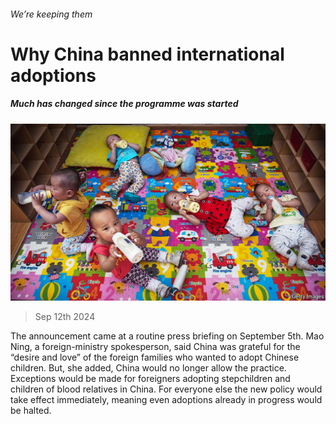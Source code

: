 ###### We’re keeping them

# Why China banned international adoptions 

##### Much has changed since the programme was started 

![image](images/20240914_CNP002.jpg) 

> Sep 12th 2024 

The announcement came at a routine press briefing on September 5th. Mao Ning, a foreign-ministry spokesperson, said China was grateful for the “desire and love” of the foreign families who wanted to adopt Chinese children. But, she added, China would no longer allow the practice. Exceptions would be made for foreigners adopting stepchildren and children of blood relatives in China. For everyone else the new policy would take effect immediately, meaning even adoptions already in progress would be halted.

